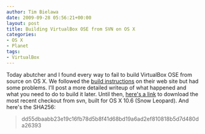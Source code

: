 ```yaml
---
author: Tim Bielawa
date: 2009-09-28 05:56:21+00:00
layout: post
title: Building VirtualBox OSE from SVN on OS X
categories:
- OS X
- Planet
tags:
- VirtualBox
---
```


Today abutcher and I found every way to fail to build VirtualBox OSE from source on OS X. We followed the [build instructions](http://www.virtualbox.org/wiki/Mac%20OS%20X%20build%20instructions) on their web site but had some problems. I'll post a more detailed writeup of what happened and what you need to do to build it later. Until then, [here's a link](http://peopleareducks.com/~tbielawa/VirtualBoxOSE-r23341.dmg) to download the most recent checkout from svn, built for OS X 10.6 (Snow Leopard). And here's the SHA256:


<blockquote>dd55dbaabb23e19c16fb78d5b8f41d68bd19a6ad2ef810818b5d7d480da26393</blockquote>
